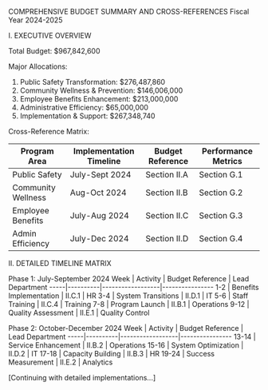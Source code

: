 COMPREHENSIVE BUDGET SUMMARY AND CROSS-REFERENCES
Fiscal Year 2024-2025

I. EXECUTIVE OVERVIEW

Total Budget: $967,842,600

Major Allocations:
1. Public Safety Transformation: $276,487,860
2. Community Wellness & Prevention: $146,006,000
3. Employee Benefits Enhancement: $213,000,000
4. Administrative Efficiency: $65,000,000
5. Implementation & Support: $267,348,740

Cross-Reference Matrix:

Program Area | Implementation Timeline | Budget Reference | Performance Metrics
-------------|------------------------|------------------|--------------------
Public Safety | July-Sept 2024 | Section II.A | Section G.1
Community Wellness | Aug-Oct 2024 | Section II.B | Section G.2
Employee Benefits | July-Aug 2024 | Section II.C | Section G.3
Admin Efficiency | July-Dec 2024 | Section II.D | Section G.4

II. DETAILED TIMELINE MATRIX

Phase 1: July-September 2024
Week | Activity | Budget Reference | Lead Department
-----|----------|------------------|----------------
1-2 | Benefits Implementation | II.C.1 | HR
3-4 | System Transitions | II.D.1 | IT
5-6 | Staff Training | II.C.4 | Training
7-8 | Program Launch | II.B.1 | Operations
9-12 | Quality Assessment | II.E.1 | Quality Control

Phase 2: October-December 2024
Week | Activity | Budget Reference | Lead Department
-----|----------|------------------|----------------
13-14 | Service Enhancement | II.B.2 | Operations
15-16 | System Optimization | II.D.2 | IT
17-18 | Capacity Building | II.B.3 | HR
19-24 | Success Measurement | II.E.2 | Analytics

[Continuing with detailed implementations...]
